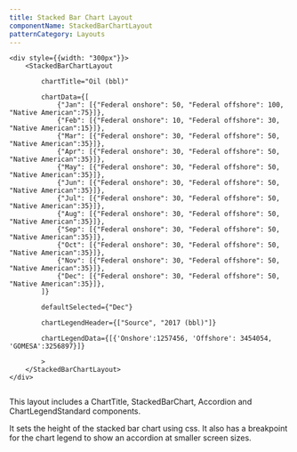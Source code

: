 ```yaml
---
title: Stacked Bar Chart Layout
componentName: StackedBarChartLayout
patternCategory: Layouts
---
```


```
<div style={{width: "300px"}}>
	<StackedBarChartLayout 

		chartTitle="Oil (bbl)"

		chartData={[
			{"Jan": [{"Federal onshore": 50, "Federal offshore": 100, "Native American":75}]},
			{"Feb": [{"Federal onshore": 10, "Federal offshore": 30, "Native American":15}]},
			{"Mar": [{"Federal onshore": 30, "Federal offshore": 50, "Native American":35}]},
			{"Apr": [{"Federal onshore": 30, "Federal offshore": 50, "Native American":35}]},
			{"May": [{"Federal onshore": 30, "Federal offshore": 50, "Native American":35}]},
			{"Jun": [{"Federal onshore": 30, "Federal offshore": 50, "Native American":35}]},
			{"Jul": [{"Federal onshore": 30, "Federal offshore": 50, "Native American":35}]},
			{"Aug": [{"Federal onshore": 30, "Federal offshore": 50, "Native American":35}]},
			{"Sep": [{"Federal onshore": 30, "Federal offshore": 50, "Native American":35}]},
			{"Oct": [{"Federal onshore": 30, "Federal offshore": 50, "Native American":35}]},
			{"Nov": [{"Federal onshore": 30, "Federal offshore": 50, "Native American":35}]},
			{"Dec": [{"Federal onshore": 30, "Federal offshore": 50, "Native American":35}]},
		]}

		defaultSelected={"Dec"}

		chartLegendHeader={["Source", "2017 (bbl)"]}

		chartLegendData={[{'Onshore':1257456, 'Offshore': 3454054, 'GOMESA':3256897}]}

		>
	</StackedBarChartLayout>
</div>


```

This layout includes a ChartTitle, StackedBarChart, Accordion and ChartLegendStandard components. 

It sets the height of the stacked bar chart using css. It also has a breakpoint for the chart legend to show an accordion at smaller screen sizes.

